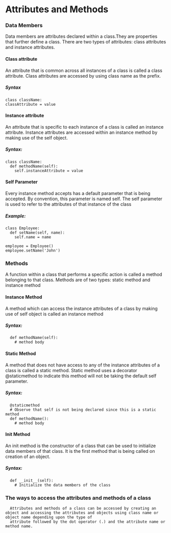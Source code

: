 # Attributes and Methods
### Data Members
Data members are attributes declared within a class.They are properties that further define a class.
There are two types of attributes: class attributes and instance attributes.

#### Class attribute
An attribute that is common across all instances of a class is called a class attribute. Class attributes are accessed by using class name as the prefix.
##### Syntax
    class className:
    classAttribute = value
    
#### Instance attribute
An attribute that is specific to each instance of a class is called an instance attribute. Instance attributes are accessed within an instance method by making use of the self object.
##### Syntax:
    class className:
      def methodName(self):
        self.instanceAttribute = value
     
#### Self Parameter
Every instance method accepts has a default parameter that is being accepted. By convention, this parameter is named self. The self parameter is used to refer to the attributes of that
instance of the class
##### Example:
    class Employee:
      def setName(self, name):
        self.name = name
      
    employee = Employee()
    employee.setName('John')
 

### Methods
A function within a class that performs a specific action is called a method belonging to that class. Methods are of two types: static method and instance method

#### Instance Method
A method which can access the instance attributes of a class by making use of self object is called an instance method

##### Syntax:
      def methodName(self):
        # method body
        
#### Static Method 
A method that does not have access to any of the instance attributes of a class is called a static method. Static method uses a decorator @staticmethod to indicate this method will not be taking the default self parameter.

##### Syntax:
      @staticmethod
      # Observe that self is not being declared since this is a static method
      def methodName():
        # method body
        
#### Init Method
An init method is the constructor of a class that can be used to initialize data members of that class.
It is the first method that is being called on creation of an object.
##### Syntax:
      def __init__(self):
        # Initialize the data members of the class
        
        
### The ways to access the attributes and methods of a class 
      Attributes and methods of a class can be accessed by creating an object and accessing the attributes and objects using class name or object name depending upon the type of
      attribute followed by the dot operator (.) and the attribute name or method name.

